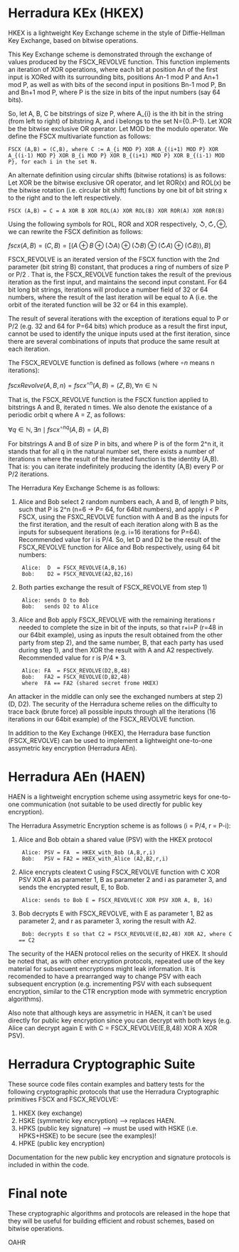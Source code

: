 # Herradura KEx (HKEX)
HKEX is a lightweight Key Exchange scheme in the style of Diffie-Hellman Key Exchange, based on bitwise operations.

This Key Exchange scheme is demonstrated through the exchange of values produced by the FSCX_REVOLVE function. This function implements an iteration of XOR operations, where each bit at position An of the first input is XORed with its surrounding bits, positions An-1 mod P and An+1 mod P, as well as with bits of the second input in positions Bn-1 mod P, Bn and Bn+1 mod P,  where P is the size in bits of the input numbers (say 64 bits).

So, let A, B, C be bitstrings of size P, where A_{i} is the ith bit in the string (from left to right) of bitstring A, and i belongs to the set N={0..P-1}. Let XOR be the bitwise exclusive OR operator. Let MOD be the modulo operator. We define the FSCX multivariate function as follows:

	FSCX (A,B) = (C,B), where C := A_{i MOD P} XOR A_{(i+1) MOD P} XOR A_{(i-1) MOD P} XOR B_{i MOD P} XOR B_{(i+1) MOD P} XOR B_{(i-1) MOD P}, for each i in the set N.

An alternate definition using circular shifts (bitwise rotations) is as follows: Let XOR be the bitwise exclusive OR operator, and let ROR(x) and ROL(x) be the bitwise rotation (i.e. circular bit shift) functions by one bit of bit string x to the right and to the left respectively.

	FSCX (A,B) = C = A XOR B XOR ROL(A) XOR ROL(B) XOR ROR(A) XOR ROR(B)

Using the following symbols for ROL, ROR and XOR respectively,  $\circlearrowleft, \circlearrowright, \oplus$, we can rewrite the FSCX definition as follows:

$fscx (A,B) = (C,B) = [(A \oplus B \oplus ( \circlearrowleft A) \oplus (\circlearrowleft B) \oplus (\circlearrowright A) \oplus (\circlearrowright B)), B]$

FSCX_REVOLVE is an iterated version of the FSCX function with the 2nd parameter (bit string B) constant, that produces a ring of numbers of size P or P/2 . That is, the FSCX_REVOLVE function takes the result of the previous iteration as the first input, and maintains the second input constant. For 64 bit long bit strings, iterations will produce a number field of 32 or 64 numbers, where the result of the last iteration will be equal to A (i.e. the orbit of the iterated function will be 32 or 64 in this example).

The result of several iterations with the exception of iterations equal to P or P/2 (e.g. 32 and 64 for P=64 bits) which produce as a result the first input, cannot be used to identify the unique inputs used at the first iteration, since there are several combinations of inputs that produce the same result at each iteration.

The FSCX_REVOLVE function is defined as follows (where $\circ n$ means n iterations):

$fscxRevolve (A,B,n) = fscx^{\circ n}(A,B) = (Z, B), \forall n\in \mathbb{N}$

That is, the FSCX_REVOLVE function is the FSCX function applied to bitstrings A and B, iterated n times. We also denote the existance of a periodic orbit q where A = Z, as follows:

$\forall q\in \mathbb{N},\exists{n} \mid fscx^{\circ nq}(A,B) = (A, B)$

For bitstrings A and B of size P in bits, and where P is of the form 2^n it, it stands that for all q in the natural number set, there exists a number of iterations n where the result of the iterated function is the identity (A,B). That is: you can iterate indefinitely producing the identity (A,B) every P or P/2 iterations. 

The Herradura Key Exchange Scheme is as follows:
1) Alice and Bob select 2 random numbers each, A and B, of length P bits, such that P is 2^n (n=6 -> P= 64, for 64bit numbers), and apply i < P FSCX, using the FSXC_REVOLVE function with A and B as the inputs for the first iteration, and the result of each iteration along with B as the inputs for subsequent iterations (e.g. i=16 iterations for P=64). Recommended value for i is P/4. So, let D and D2 be the result of the FSCX_REVOLVE function for Alice and Bob respectively, using 64 bit numbers:
		
		Alice:  D  = FSCX_REVOLVE(A,B,16)
		Bob:    D2 = FSCX_REVOLVE(A2,B2,16)

2) Both parties exchange the result of FSCX_REVOLVE from step 1)
		
		Alice: sends D to Bob
		Bob:   sends D2 to Alice
		
3) Alice and Bob apply FSCX_REVOLVE with the remaining iterations r needed to complete the size in bit of the inputs, so that r+i=P (r=48 in our 64bit example), using as inputs the result obtained from the other party from step 2), and the same number, B, that each party has used during step 1), and then XOR the result with A and A2 respectively. Recommended value for r is P/4 * 3.

		Alice: FA  = FSCX_REVOLVE(D2,B,48)
		Bob:   FA2 = FSCX_REVOLVE(D,B2,48)
		where  FA == FA2 (shared secret frome HKEX)

An attacker in the middle can only see the exchanged numbers at step 2) (D, D2). The security of the Herradura scheme relies on the difficulty to trace back (brute force) all possible inputs through all the iterations (16 iterations in our 64bit example) of the FSCX_REVOLVE function.

In addition to the Key Exchange (HKEX), the Herradura base function (FSCX_REVOLVE) can be used to implement a lightweight one-to-one assymetric key encryption (Herradura AEn).



# Herradura AEn (HAEN)
HAEN is a lightweight encryption scheme using assymetric keys for one-to-one communication (not suitable to be used directly for public key encryption).

The Herradura Assymetric Encryption scheme is as follows (i = P/4, r = P-i):
1) Alice and Bob obtain a shared value (PSV) with the HKEX protocol

		Alice: PSV = FA  = HKEX_with_Bob (A,B,r,i)
		Bob:   PSV = FA2 = HKEX_with_Alice (A2,B2,r,i)

2) Alice encrypts cleatext C using FSCX_REVOLVE function with C XOR PSV XOR A as parameter 1, B as parameter 2 and i as parameter 3, and sends the encrypted result, E, to Bob.
	
		Alice: sends to Bob E = FSCX_REVOLVE(C XOR PSV XOR A, B, 16)

3) Bob decrypts E with FSCX_REVOLVE, with E as parameter 1, B2 as parameter 2, and r as parameter 3, xoring the result with A2.

		Bob: decrypts E so that C2 = FSCX_REVOLVE(E,B2,48) XOR A2, where C == C2
	
The security of the HAEN protocol relies on the security of HKEX. It should be noted that, as with other encryption protocols, repeated use of the key material for subsecuent encryptions might leak information. It is recomended to have a prearranged way to change PSV with each subsequent encryption (e.g. incrementing PSV with each subsequent encryption, similar to the CTR encryption mode with symmetric encryption algorithms).

Also note that although keys are assymetric in HAEN, it can't be used directly for public key encryption since you can decrypt with both keys (e.g. Alice can decrypt again E with C = FSCX_REVOLVE(E,B,48) XOR A XOR PSV).

# Herradura Cryptographic Suite
These source code files contain examples and battery tests for the following cryptographic protocols that use the Herradura Cryptographic primitives FSCX and FSCX_REVOLVE:

1) HKEX (key exchange)
2) HSKE (symmetric key encryption) --> replaces HAEN.
3) HPKS (public key signature)  --> must be used with HSKE (i.e. HPKS+HSKE) to be secure (see the examples)!
4) HPKE (public key encryption)

Documentation for the new public key encryption and signature protocols is included in within the code.

# Final note
These cryptographic algorithms and protocols are released in the hope that they will be useful for building efficient and robust schemes, based on bitwise operations. 


OAHR
